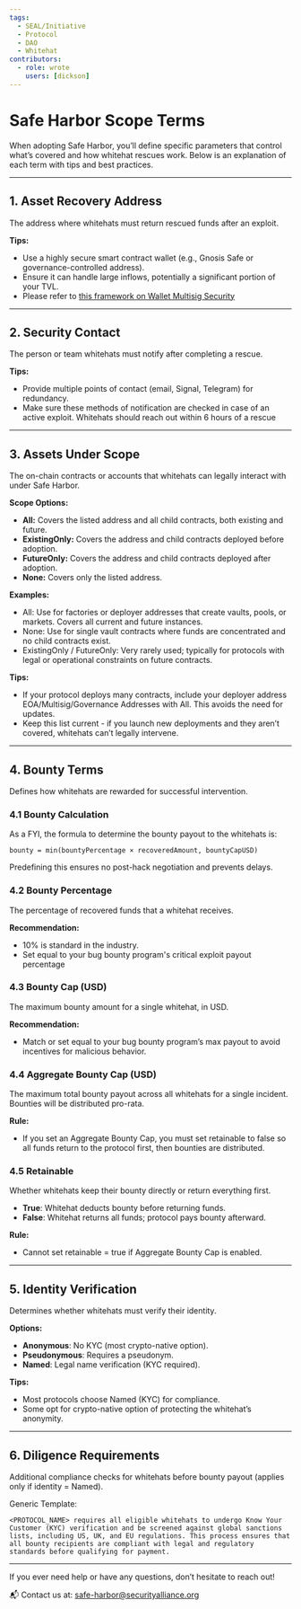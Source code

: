 ```yaml
---
tags:
  - SEAL/Initiative
  - Protocol
  - DAO
  - Whitehat
contributors:
  - role: wrote
    users: [dickson]
---
```


# Safe Harbor Scope Terms

When adopting Safe Harbor, you’ll define specific parameters that control what’s covered and how whitehat rescues work. Below is an explanation of each term with tips and best practices.

---

## 1. Asset Recovery Address

The address where whitehats must return rescued funds after an exploit.

**Tips:**

- Use a highly secure smart contract wallet (e.g., Gnosis Safe or governance-controlled address).
- Ensure it can handle large inflows, potentially a significant portion of your TVL.
- Please refer to [this framework on Wallet Multisig Security](https://frameworks.securityalliance.dev/wallet-security/secure-multisig-best-practices.html)

---

## 2. Security Contact

The person or team whitehats must notify after completing a rescue.

**Tips:**

- Provide multiple points of contact (email, Signal, Telegram) for redundancy.
- Make sure these methods of notification are checked in case of an active exploit. Whitehats should reach out within 6 hours of a rescue

---

## 3. Assets Under Scope

The on-chain contracts or accounts that whitehats can legally interact with under Safe Harbor.

**Scope Options:**

- **All:** Covers the listed address and all child contracts, both existing and future.
- **ExistingOnly:** Covers the address and child contracts deployed before adoption.
- **FutureOnly:** Covers the address and child contracts deployed after adoption.
- **None:** Covers only the listed address.

**Examples:**

- All: Use for factories or deployer addresses that create vaults, pools, or markets. Covers all current and future instances.
- None: Use for single vault contracts where funds are concentrated and no child contracts exist.
- ExistingOnly / FutureOnly: Very rarely used; typically for protocols with legal or operational constraints on future contracts.

**Tips:**

- If your protocol deploys many contracts, include your deployer address EOA/Multisig/Governance Addresses with All. This avoids the need for updates.
- Keep this list current - if you launch new deployments and they aren’t covered, whitehats can’t legally intervene.

---

## 4. Bounty Terms

Defines how whitehats are rewarded for successful intervention.

### 4.1 Bounty Calculation

As a FYI, the formula to determine the bounty payout to the whitehats is:

`bounty = min(bountyPercentage × recoveredAmount, bountyCapUSD)`

Predefining this ensures no post-hack negotiation and prevents delays.

### 4.2 Bounty Percentage

The percentage of recovered funds that a whitehat receives.

**Recommendation:**

- 10% is standard in the industry.
- Set equal to your bug bounty program's critical exploit payout percentage

### 4.3 Bounty Cap (USD)

The maximum bounty amount for a single whitehat, in USD.

**Recommendation:**

- Match or set equal to your bug bounty program’s max payout to avoid incentives for malicious behavior.

### 4.4 Aggregate Bounty Cap (USD)

The maximum total bounty payout across all whitehats for a single incident. Bounties will be distributed pro-rata.

**Rule:**

- If you set an Aggregate Bounty Cap, you must set retainable to false so all funds return to the protocol first, then bounties are distributed.

### 4.5 Retainable

Whether whitehats keep their bounty directly or return everything first.

- **True**: Whitehat deducts bounty before returning funds.
- **False**: Whitehat returns all funds; protocol pays bounty afterward.

**Rule:**

- Cannot set retainable = true if Aggregate Bounty Cap is enabled.

---

## 5. Identity Verification

Determines whether whitehats must verify their identity.

**Options:**

- **Anonymous**: No KYC (most crypto-native option).
- **Pseudonymous**: Requires a pseudonym.
- **Named**: Legal name verification (KYC required).

**Tips:**

- Most protocols choose Named (KYC) for compliance.
- Some opt for crypto-native option of protecting the whitehat’s anonymity.

---

## 6. Diligence Requirements

Additional compliance checks for whitehats before bounty payout (applies only if identity = Named).

Generic Template:

`<PROTOCOL_NAME> requires all eligible whitehats to undergo Know Your Customer (KYC) verification and be screened against global sanctions lists, including US, UK, and EU regulations. This process ensures that all bounty recipients are compliant with legal and regulatory standards before qualifying for payment.`

---

If you ever need help or have any questions, don’t hesitate to reach out!

📬 Contact us at: [safe-harbor@securityalliance.org](mailto:safe-harbor@securityalliance.org)